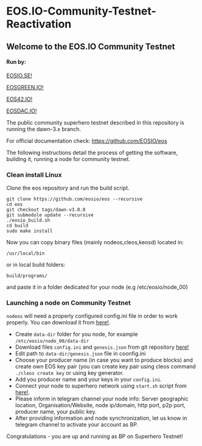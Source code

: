 # EOS.IO-Community-Testnet-Reactivation

## Welcome to the EOS.IO Community Testnet

#### Run by:
[EOSIO.SE!](http://eosio.se) 

[EOSGREEN.IO!](https://eosgreen.io)

[EOS42.IO!](https://eos42.io)

[EOSDAC.IO!](https://eosdac.io)

The public community superhero testnet described in this repository is running the dawn-3.x branch.

For official documentation check: https://github.com/EOSIO/eos

The following instructions detail the process of getting the software, building it, running a node for community testnet.

### Clean install Linux

Clone the eos repository and run the build script.

    git clone https://github.com/eosio/eos --recursive
    cd eos
    git checkout tags/dawn-v3.0.0
    git submodule update --recursive
    ./eosio_build.sh
    cd build
    sudo make install
    
Now you can copy binary files (mainly nodeos,cleos,keosd) located in:

    /usr/local/bin
    
or in local build folders:

    build/programs/

and paste it in a folder dedicated for your node (e.g /etc/eosio/node_00)

### Launching a node on Community Testnet

`nodeos` will need a properly configured config.ini file in order to work properly. You can download it from [here!](https://github.com/eosgreen/EOS.IO-Community-Testnet-Reactivation).

- Create `data-dir` folder for you node, for example `/etc/eosio/node_00/data-dir`
- Download files `config.ini` and `genesis.json` from git repository [here!](https://github.com/eosgreen/EOS.IO-Community-Testnet-Reactivation)
- Edit path to `data-dir/genesis.json` file in coonfig.ini
- Choose your producer name (in case you want to produce blocks) and create own EOS key pair (you can create key pair using cleos command `./cleos create key` or using key generator.
- Add you producer name and your keys in your `config.ini`.
- Connect your node to superhero network using `start.sh` script from [here!]( https://github.com/eosgreen/scripts).
- Please inform in telegram channel your node info: Server geographic location, Organisation/Website, node ip/domain, http port, p2p port, producer name, your public key.
- After providing information and node synchronization, let us know in telegram channel to activate your account as BP.


Congratulations - you are up and running as BP on Superhero Testnet!
